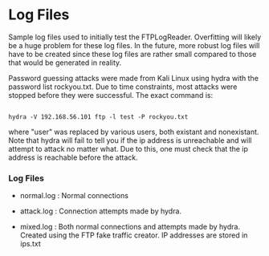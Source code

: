 # Log Files

 Sample log files used to initially test the FTPLogReader. Overfitting will likely be a huge problem for these log files. In the future, more robust log files will have to be created since these log files are rather small compared to those that would be generated in reality.
 
 Password guessing attacks were made from Kali Linux using hydra with the password list rockyou.txt. Due to time constraints, most attacks were stopped before they were successful. The exact command is:
  
~~~~

hydra -V 192.168.56.101 ftp -l test -P rockyou.txt

~~~~

where "user" was replaced by various users, both existant and nonexistant. Note that hydra will fail to tell you if the ip address is unreachable and will attempt to attack no matter what. Due to this, one must check that the ip address is reachable before the attack.

### Log Files

 - normal.log : Normal connections
 
 - attack.log : Connection attempts made by hydra.
 
 - mixed.log  : Both normal connections and attempts made by hydra. Created using the FTP fake traffic creator. IP addresses are stored in ips.txt
 
 
